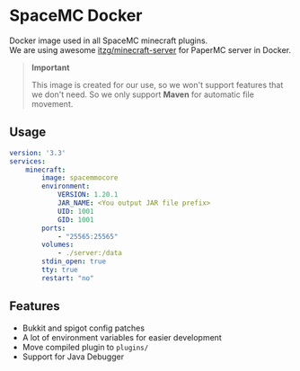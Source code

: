 # SpaceMC Docker
Docker image used in all SpaceMC minecraft plugins. <br/>
We are using awesome [itzg/minecraft-server](https://docker-minecraft-server.readthedocs.io/en/latest/) for PaperMC server in Docker.

> **Important**
>
> This image is created for our use, so we won't support 
> features that we don't need. So we only support **Maven**
> for automatic file movement.
>

## Usage
```yml
version: '3.3'
services:
    minecraft:
        image: spacemmocore
        environment:
            VERSION: 1.20.1
            JAR_NAME: <You output JAR file prefix>
            UID: 1001
            GID: 1001
        ports:
            - "25565:25565"
        volumes:
            - ./server:/data
        stdin_open: true
        tty: true
        restart: "no"
```

## Features
 - Bukkit and spigot config patches
 - A lot of environment variables for easier development
 - Move compiled plugin to `plugins/`
 - Support for Java Debugger
